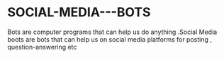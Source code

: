 # SOCIAL-MEDIA---BOTS
Bots are computer programs that can help us do anything .Social Media boots are bots that can help us on social media platforms for posting , question-answering etc 
